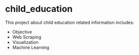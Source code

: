 # child_education
This project about child education related information includes:

- Objective 
- Web Scraping 
- Visualization
- Machine Learning
